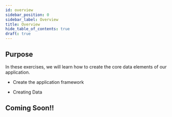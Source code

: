 ```yaml
---
id: overview
sidebar_position: 0
sidebar_label: Overview
title: Overview
hide_table_of_contents: true
draft: true
---
```


## Purpose

In these exercises, we will learn how to create the core data elements of our application.

- Create the application framework

- Creating Data

## Coming Soon!!